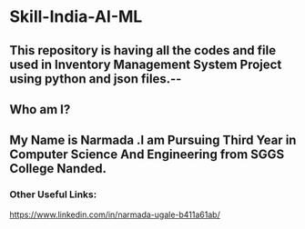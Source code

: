 # Skill-India-AI-ML
This repository is having all the codes and file used in Inventory Management System Project using python and json files.--
---

## Who am I?

My Name is Narmada .I am Pursuing Third Year in Computer Science And Engineering from SGGS College Nanded.
---
 ### Other Useful Links:

https://www.linkedin.com/in/narmada-ugale-b411a61ab/


